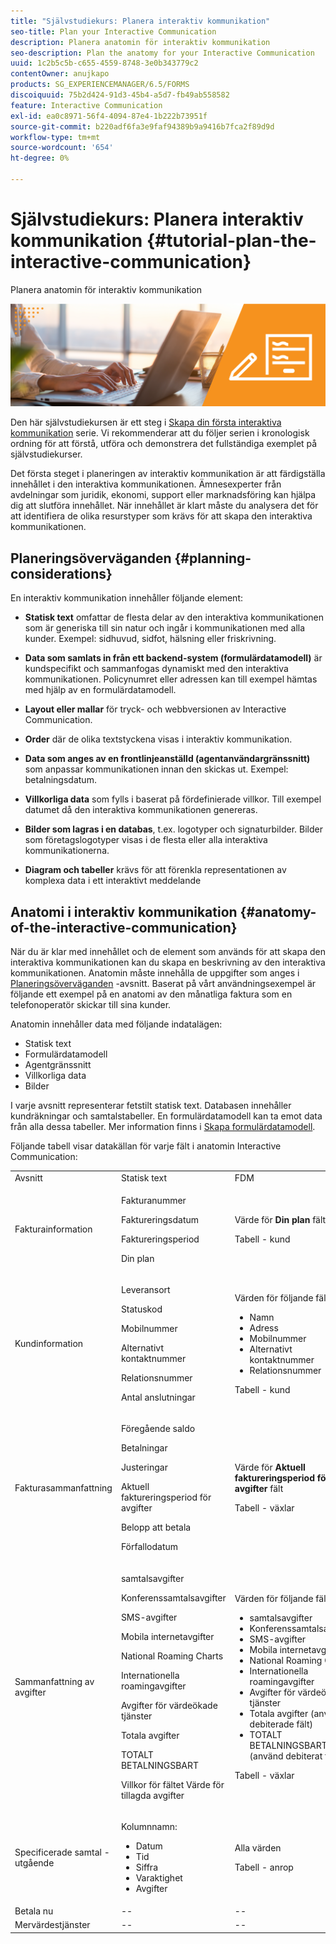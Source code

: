 ```yaml
---
title: "Självstudiekurs: Planera interaktiv kommunikation"
seo-title: Plan your Interactive Communication
description: Planera anatomin för interaktiv kommunikation
seo-description: Plan the anatomy for your Interactive Communication
uuid: 1c2b5c5b-c655-4559-8748-3e0b343779c2
contentOwner: anujkapo
products: SG_EXPERIENCEMANAGER/6.5/FORMS
discoiquuid: 75b2d424-91d3-45b4-a5d7-fb49ab558582
feature: Interactive Communication
exl-id: ea0c8971-56f4-4094-87e4-1b222b73951f
source-git-commit: b220adf6fa3e9faf94389b9a9416b7fca2f89d9d
workflow-type: tm+mt
source-wordcount: '654'
ht-degree: 0%

---
```


# Självstudiekurs: Planera interaktiv kommunikation {#tutorial-plan-the-interactive-communication}

Planera anatomin för interaktiv kommunikation

![02-create-adaptive-form-main-image](assets/02-create-adaptive-form-main-image.png)

Den här självstudiekursen är ett steg i [Skapa din första interaktiva kommunikation](/help/forms/using/create-your-first-interactive-communication.md) serie. Vi rekommenderar att du följer serien i kronologisk ordning för att förstå, utföra och demonstrera det fullständiga exemplet på självstudiekurser.

Det första steget i planeringen av interaktiv kommunikation är att färdigställa innehållet i den interaktiva kommunikationen. Ämnesexperter från avdelningar som juridik, ekonomi, support eller marknadsföring kan hjälpa dig att slutföra innehållet. När innehållet är klart måste du analysera det för att identifiera de olika resurstyper som krävs för att skapa den interaktiva kommunikationen.

## Planeringsöverväganden {#planning-considerations}

En interaktiv kommunikation innehåller följande element:

* **Statisk text** omfattar de flesta delar av den interaktiva kommunikationen som är generiska till sin natur och ingår i kommunikationen med alla kunder. Exempel: sidhuvud, sidfot, hälsning eller friskrivning.
* **Data som samlats in från ett backend-system (formulärdatamodell)** är kundspecifikt och sammanfogas dynamiskt med den interaktiva kommunikationen. Policynumret eller adressen kan till exempel hämtas med hjälp av en formulärdatamodell.
* **Layout eller mallar** för tryck- och webbversionen av Interactive Communication.
* **Order** där de olika textstyckena visas i interaktiv kommunikation.
* **Data som anges av en frontlinjeanställd (agentanvändargränssnitt)** som anpassar kommunikationen innan den skickas ut. Exempel: betalningsdatum.

* **Villkorliga data** som fylls i baserat på fördefinierade villkor. Till exempel datumet då den interaktiva kommunikationen genereras.
* **Bilder som lagras i en databas**, t.ex. logotyper och signaturbilder. Bilder som företagslogotyper visas i de flesta eller alla interaktiva kommunikationerna.
* **Diagram och tabeller** krävs för att förenkla representationen av komplexa data i ett interaktivt meddelande

## Anatomi i interaktiv kommunikation {#anatomy-of-the-interactive-communication}

När du är klar med innehållet och de element som används för att skapa den interaktiva kommunikationen kan du skapa en beskrivning av den interaktiva kommunikationen. Anatomin måste innehålla de uppgifter som anges i [Planeringsöverväganden](/help/forms/using/planning-interactive-communications.md#planning-considerations) -avsnitt. Baserat på vårt användningsexempel är följande ett exempel på en anatomi av den månatliga faktura som en telefonoperatör skickar till sina kunder.

Anatomin innehåller data med följande indatalägen:

* Statisk text
* Formulärdatamodell
* Agentgränssnitt
* Villkorliga data
* Bilder

I varje avsnitt representerar fetstilt statisk text. Databasen innehåller kundräkningar och samtalstabeller. En formulärdatamodell kan ta emot data från alla dessa tabeller. Mer information finns i [Skapa formulärdatamodell](/help/forms/using/create-form-data-model0.md).

Följande tabell visar datakällan för varje fält i anatomin Interactive Communication:

<table>
 <tbody>
  <tr>
   <td>Avsnitt</td>
   <td>Statisk text</td>
   <td>FDM </td>
   <td>Agentgränssnitt</td>
   <td>Bilder</td>
  </tr>
  <tr>
   <td>Fakturainformation</td>
   <td><p>Fakturanummer</p> <p>Faktureringsdatum</p> <p>Faktureringsperiod</p> <p>Din plan</p> </td>
   <td><p>Värde för <strong>Din plan </strong>fält</p> <p>Tabell - kund</p> </td>
   <td><p>Värden för följande fält:</p>
    <ul>
     <li>Fakturanummer</li>
     <li>Faktureringsdatum</li>
     <li>Faktureringsperiod</li>
    </ul> <p> </p> </td>
   <td>—</td>
  </tr>
  <tr>
   <td>Kundinformation</td>
   <td><p>Leveransort</p> <p>Statuskod</p> <p>Mobilnummer</p> <p>Alternativt kontaktnummer</p> <p>Relationsnummer</p> <p>Antal anslutningar</p> </td>
   <td><p>Värden för följande fält:</p>
    <ul>
     <li>Namn</li>
     <li>Adress</li>
     <li>Mobilnummer</li>
     <li>Alternativt kontaktnummer</li>
     <li>Relationsnummer</li>
    </ul> <p>Tabell - kund</p> </td>
   <td><p>Värden för följande fält:</p>
    <ul>
     <li>Leveransort</li>
     <li>Statuskod</li>
     <li>Antal anslutningar</li>
    </ul> </td>
   <td>--</td>
  </tr>
  <tr>
   <td>Fakturasammanfattning</td>
   <td><p>Föregående saldo</p> <p>Betalningar</p> <p>Justeringar</p> <p>Aktuell faktureringsperiod för avgifter</p> <p>Belopp att betala</p> <p>Förfallodatum</p> </td>
   <td><p>Värde för <strong>Aktuell faktureringsperiod för avgifter </strong> fält</p> <p>Tabell - växlar</p> </td>
   <td><p>Värden för följande fält:</p>
    <ul>
     <li>Föregående saldo</li>
     <li>Betalningar</li>
     <li>Justeringar</li>
     <li>Belopp att betala</li>
     <li>Förfallodatum</li>
    </ul> </td>
   <td>--</td>
  </tr>
  <tr>
   <td>Sammanfattning av avgifter</td>
   <td><p>samtalsavgifter</p> <p>Konferenssamtalsavgifter</p> <p>SMS-avgifter </p> <p>Mobila internetavgifter</p> <p>National Roaming Charts</p> <p>Internationella roamingavgifter</p> <p>Avgifter för värdeökade tjänster</p> <p>Totala avgifter</p> <p>TOTALT BETALNINGSBART</p> <p>Villkor för fältet Värde för tillagda avgifter</p> </td>
   <td><p>Värden för följande fält:</p>
    <ul>
     <li>samtalsavgifter</li>
     <li>Konferenssamtalsavgifter</li>
     <li>SMS-avgifter </li>
     <li>Mobila internetavgifter</li>
     <li>National Roaming Charts</li>
     <li>Internationella roamingavgifter</li>
     <li>Avgifter för värdeökade tjänster</li>
     <li>Totala avgifter (använd debiterade fält)</li>
     <li>TOTALT BETALNINGSBART (använd debiterat fält)</li>
    </ul> <p>Tabell - växlar</p> </td>
   <td>Inga fält</td>
   <td>--</td>
  </tr>
  <tr>
   <td>Specificerade samtal - utgående</td>
   <td><p>Kolumnnamn:</p>
    <ul>
     <li>Datum</li>
     <li>Tid</li>
     <li>Siffra</li>
     <li>Varaktighet</li>
     <li>Avgifter</li>
    </ul> </td>
   <td><p>Alla värden</p> <p>Tabell - anrop</p> </td>
   <td>Inga fält</td>
   <td>--</td>
  </tr>
  <tr>
   <td>Betala nu</td>
   <td>--</td>
   <td>--</td>
   <td>--</td>
   <td>PayNow</td>
  </tr>
  <tr>
   <td>Mervärdestjänster</td>
   <td>--</td>
   <td>--</td>
   <td>--</td>
   <td>ValueAddedServices</td>
  </tr>
 </tbody>
</table>
